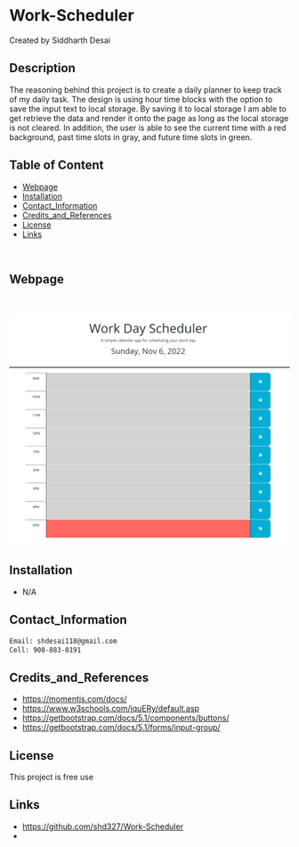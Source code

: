 # Work-Scheduler
Created by Siddharth Desai

## Description

The reasoning behind this project is to create a daily planner to  keep track of my daily task. The design is using hour time blocks with the option to save the input text to local storage. By saving it to local storage I am able to get retrieve the data and render it onto the page as long as the local storage is not cleared. In addition, the user is able to see the current time with a red background, past time slots in gray, and future time slots in green.




## Table of Content
- [Webpage](#webpage)
- [Installation](#installation)
- [Contact_Information](#contact_information)
- [Credits_and_References](#credits_and_references)
- [License](#license)
- [Links](#links)

<br/>

## Webpage


<br/>

![A user clicks on slots on the color-coded calendar and edits the events.](./Assets/chrome_bhWhBnl3dl.png)



## Installation

* N/A
 


## Contact_Information

```
Email: shdesai118@gmail.com
Cell: 908-883-0191
```

## Credits_and_References
* https://momentjs.com/docs/
* https://www.w3schools.com/jquERy/default.asp
* https://getbootstrap.com/docs/5.1/components/buttons/
* https://getbootstrap.com/docs/5.1/forms/input-group/

## License

This project is free use

## Links
* https://github.com/shd327/Work-Scheduler
* 

